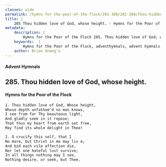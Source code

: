 ```yaml
---
classes: wide
permalink: /hymns-for-the-poor-of-the-flock/201-300/281-290/Thou-hidden-love-of-God,-whose-height/
title: |
    285 Thou hidden love of God, whose height. - Hymns for the Poor of the Flock
metadata:
    description: |
        Hymns for the Poor of the Flock 285. Thou hidden love of God, whose height.. Thou hidden love of God, Whose height,  Whose depth unfathom’d no man knows,  I see from far Thy beauteous light, And gladly seek in it repose; That thus my heart from earth set free,  May find its whole delight in Thee! 
    keywords:  |
        Hymns for the Poor of the Flock, adventhymnals, advent hymnals, Thou hidden love of God, whose height., Thou hidden love of God, Whose height, , 
    author: Brian Onang'o
---
```


#### Advent Hymnals
## 285. Thou hidden love of God, whose height.
####  Hymns for the Poor of the Flock

```txt
1. Thou hidden love of God, Whose height, 
Whose depth unfathom’d no man knows, 
I see from far Thy beauteous light,
And gladly seek in it repose;
That thus my heart from earth set free, 
May find its whole delight in Thee!

2. O crucify this self, that I
No more, but Christ in me may liv e; 
And bid each vile affection die,
Nor let one hateful lust survive;
In all things nothing may I see, 
Nothing desire, or seek, but Thee.
```